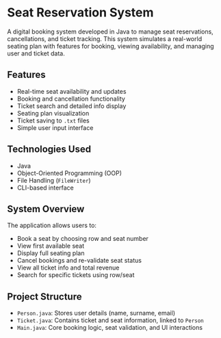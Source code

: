 # Seat Reservation System 

A digital booking system developed in Java to manage seat reservations, cancellations, and ticket tracking. This system simulates a real-world seating plan with features for booking, viewing availability, and managing user and ticket data.

## Features
- Real-time seat availability and updates
- Booking and cancellation functionality
- Ticket search and detailed info display
- Seating plan visualization
- Ticket saving to `.txt` files
- Simple user input interface

##  Technologies Used
- Java
- Object-Oriented Programming (OOP)
- File Handling (`FileWriter`)
- CLI-based interface

## System Overview
The application allows users to:
- Book a seat by choosing row and seat number
- View first available seat
- Display full seating plan
- Cancel bookings and re-validate seat status
- View all ticket info and total revenue
- Search for specific tickets using row/seat

## Project Structure
- `Person.java`: Stores user details (name, surname, email)
- `Ticket.java`: Contains ticket and seat information, linked to `Person`
- `Main.java`: Core booking logic, seat validation, and UI interactions

